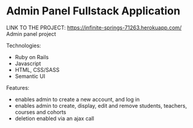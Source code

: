 # Admin Panel Fullstack Application
LINK TO THE PROJECT: https://infinite-springs-71263.herokuapp.com/
Admin panel project 

Technologies:
* Ruby on Rails
* Javascript
* HTML, CSS/SASS
* Semantic UI

Features:
* enables admin to create a new account, and log in
* enables admin to create, display, edit and remove students, teachers, courses and cohorts
* deletion enabled via an ajax call 


